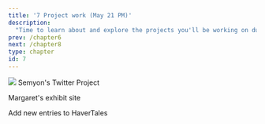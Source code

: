 ```yaml
---
title: '7 Project work (May 21 PM)'
description:
  "Time to learn about and explore the projects you'll be working on during the summer."
prev: /chapter6
next: /chapter8
type: chapter
id: 7
---
```


<exercise id="1" title="Twitter">

<img src="https://colab.research.google.com/assets/colab-badge.svg" href="https://colab.research.google.com/drive/1h36_TaQU5WJIuukXCdmHsf8Pq7vxSa3f?usp=sharing
"/>
Semyon's Twitter Project


</exercise>

<exercise id="2" title="Bootstrap">

Margaret's exhibit site 


</exercise>


<exercise id="2" title="GitHub pages / markdown">

Add new entries to HaverTales 


</exercise>